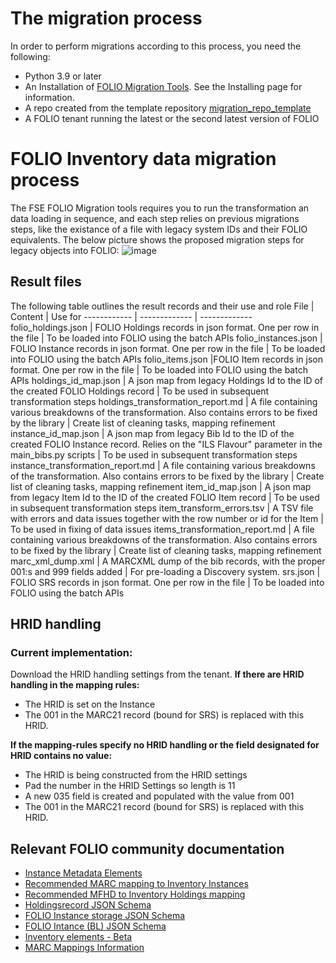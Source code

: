 # The migration process

In order to perform migrations according to this process, you need the following:
* Python 3.9 or later
* An Installation of [FOLIO Migration Tools](https://pypi.org/project/folio-migration-tools/). See the Installing page for information.
* A repo created from  the template repository [migration_repo_template](https://github.com/FOLIO-FSE/migration_repo_template)
* A FOLIO tenant running the latest or the second latest version of FOLIO

# FOLIO Inventory data migration process

The FSE FOLIO Migration tools requires you to run the transformation an data loading in sequence, and each step relies on previous migrations steps, like the existance of a  file with legacy system IDs and their FOLIO equivalents. 
The below picture shows the proposed migration steps for legacy objects into FOLIO:
![image](https://user-images.githubusercontent.com/1894384/139079124-b31b716f-281b-4784-b73e-a4567ee3e097.png)


## Result files
The following table outlines the result records and their use and role
 File | Content | Use for 
------------ | ------------- | ------------- 
folio_holdings.json | FOLIO Holdings records in json format. One per row in the file | To be loaded into FOLIO using the batch APIs
folio_instances.json | FOLIO Instance records in json format. One per row in the file | To be loaded into FOLIO using the batch APIs
folio_items.json |FOLIO Item records in json format. One per row in the file | To be loaded into FOLIO using the batch APIs
holdings_id_map.json | A json map from legacy Holdings Id to the ID of the created FOLIO Holdings record | To be used in subsequent transformation steps 
holdings_transformation_report.md | A file containing various breakdowns of the transformation. Also contains errors to be fixed by the library | Create list of cleaning tasks, mapping refinement
instance_id_map.json | A json map from legacy Bib Id to the ID of the created FOLIO Instance record. Relies on the "ILS Flavour" parameter in the main_bibs.py scripts | To be used in subsequent transformation steps 
instance_transformation_report.md | A file containing various breakdowns of the transformation. Also contains errors to be fixed by the library | Create list of cleaning tasks, mapping refinement
item_id_map.json | A json map from legacy Item Id to the ID of the created FOLIO Item record | To be used in subsequent transformation steps 
item_transform_errors.tsv | A TSV file with errors and data issues together with the row number or id for the Item | To be used in fixing of data issues 
items_transformation_report.md | A file containing various breakdowns of the transformation. Also contains errors to be fixed by the library | Create list of cleaning tasks, mapping refinement
marc_xml_dump.xml | A MARCXML dump of the bib records, with the proper 001:s and 999 fields added | For pre-loading a Discovery system.
srs.json | FOLIO SRS records in json format. One per row in the file | To be loaded into FOLIO using the batch APIs



## HRID handling
### Current implementation:   
Download the HRID handling settings from the tenant. 
**If there are HRID handling in the mapping rules:**
- The HRID is set on the Instance
- The 001 in the MARC21 record (bound for SRS) is replaced with this HRID.

**If the mapping-rules specify no HRID handling or the field designated for HRID contains no value:**
- The HRID is being constructed from the HRID settings
- Pad the number in the HRID Settings so length is 11
- A new 035 field is created and populated with the value from 001
- The 001 in the MARC21 record (bound for SRS) is replaced with this HRID.


## Relevant FOLIO community documentation
* [Instance Metadata Elements](https://docs.google.com/spreadsheets/d/1RCZyXUA5rK47wZqfFPbiRM0xnw8WnMCcmlttT7B3VlI/edit#gid=952741439)
* [Recommended MARC mapping to Inventory Instances](https://docs.google.com/spreadsheets/d/11lGBiPoetHuC3u-onVVLN4Mj5KtVHqJaQe4RqCxgGzo/edit#gid=1891035698)
* [Recommended MFHD to Inventory Holdings mapping ](https://docs.google.com/spreadsheets/d/1ac95azO1R41_PGkeLhc6uybAKcfpe6XLyd9-F4jqoTo/edit#gid=301923972)
* [Holdingsrecord JSON Schema](https://github.com/folio-org/mod-inventory-storage/blob/master/ramls/holdingsrecord.json)
* [FOLIO Instance storage JSON Schema](https://github.com/folio-org/mod-inventory-storage/blob/master/ramls/instance.json)
* [FOLIO Intance (BL) JSON Schema](https://github.com/folio-org/mod-inventory/blob/master/ramls/instance.json)
* [Inventory elements - Beta](https://docs.google.com/spreadsheets/d/1RCZyXUA5rK47wZqfFPbiRM0xnw8WnMCcmlttT7B3VlI/edit#gid=901484405)
* [MARC Mappings Information](https://wiki.folio.org/display/FOLIOtips/MARC+Mappings+Information)
